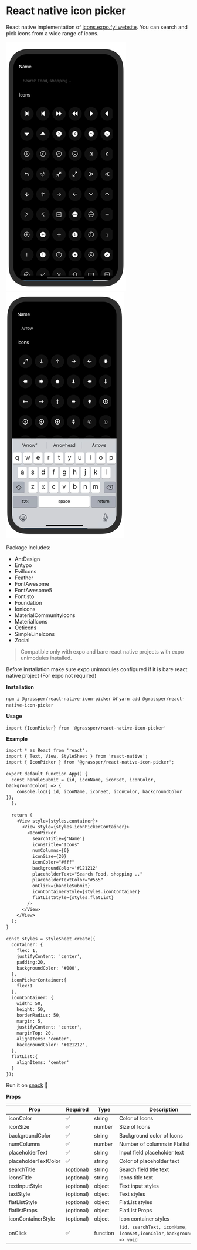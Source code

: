 # React native icon picker

React native implementation of [icons.expo.fyi website](https://icons.expo.fyi/). You can search and pick icons from a wide range of icons.

![Icon picker display](https://raw.githubusercontent.com/Grassper/react-native-icon-picker/main/src/assets/example1.png 'Icon picker display')
![Icon picker search](https://raw.githubusercontent.com/Grassper/react-native-icon-picker/main/src/assets/example2.png 'Icon picker search')

Package Includes:

- AntDesign
- Entypo
- EvilIcons
- Feather
- FontAwesome
- FontAwesome5
- Fontisto
- Foundation
- Ionicons
- MaterialCommunityIcons
- MaterialIcons
- Octicons
- SimpleLineIcons
- Zocial

> Compatible only with expo and bare react native projects with expo unimodules installed.

Before installation make sure expo unimodules configured if it is bare react native project (For expo not required)

**Installation**

`npm i @grassper/react-native-icon-picker` or `yarn add @grassper/react-native-icon-picker`

**Usage**

`import {IconPicker} from '@grassper/react-native-icon-picker'`

**Example**

```
import * as React from 'react';
import { Text, View, StyleSheet } from 'react-native';
import { IconPicker } from '@grassper/react-native-icon-picker';

export default function App() {
  const handleSubmit = (id, iconName, iconSet, iconColor, backgroundColor) => {
    console.log({ id, iconName, iconSet, iconColor, backgroundColor });
  };

  return (
    <View style={styles.container}>
      <View style={styles.iconPickerContainer}>
        <IconPicker
          searchTitle={'Name'}
          iconsTitle="Icons"
          numColumns={6}
          iconSize={20}
          iconColor="#fff"
          backgroundColor='#121212'
          placeholderText="Search Food, shopping .."
          placeholderTextColor="#555"
          onClick={handleSubmit}
          iconContainerStyle={styles.iconContainer}
          flatListStyle={styles.flatList}
        />
      </View>
    </View>
  );
}

const styles = StyleSheet.create({
  container: {
    flex: 1,
    justifyContent: 'center',
    padding:20,
    backgroundColor: '#000',
  },
  iconPickerContainer:{
    flex:1
  },
  iconContainer: {
    width: 50,
    height: 50,
    borderRadius: 50,
    margin: 5,
    justifyContent: 'center',
    marginTop: 20,
    alignItems: 'center',
    backgroundColor: '#121212',
  },
  flatList:{
    alignItems: 'center'
  }
});

```

Run it on [snack](https://snack.expo.dev/@grassper/react-native-icon-picker) :rocket:

**Props**

| Prop                 | Required           | Type     | Description                                                              |
| -------------------- | ------------------ | -------- | ------------------------------------------------------------------------ |
| iconColor            | :white_check_mark: | string   | Color of Icons                                                           |
| iconSize             | :white_check_mark: | number   | Size of Icons                                                            |
| backgroundColor      | :white_check_mark: | string   | Background color of Icons                                                |
| numColumns           | :white_check_mark: | number   | Number of columns in Flatlist                                            |
| placeholderText      | :white_check_mark: | string   | Input field placeholder text                                             |
| placeholderTextColor | :white_check_mark: | string   | Color of placeholder text                                                |
| searchTitle          | (optional)         | string   | Search field title text                                                  |
| iconsTitle           | (optional)         | string   | Icons title text                                                         |
| textInputStyle       | (optional)         | object   | Text input styles                                                        |
| textStyle            | (optional)         | object   | Text styles                                                              |
| flatListStyle        | (optional)         | object   | FlatList styles                                                          |
| flatlistProps        | (optional)         | object   | FlatList Props                                                           |
| iconContainerStyle   | (optional)         | object   | Icon container styles                                                    |
| onClick              | :white_check_mark: | function | `(id, searchText, iconName, iconSet,iconColor,backgroundColor) => void ` |

